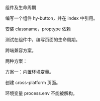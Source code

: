组件及生命周期

编写一个组件 hy-button，并在 index 中引用。

安装 classname，proptype 依赖

测试在组件中，编写页面的生命周期。



跨端兼容方案。

两种方案：

方案一：内置环境变量。

创建 cross-platform 页面。

环境变量 process.env 不能被解构。

